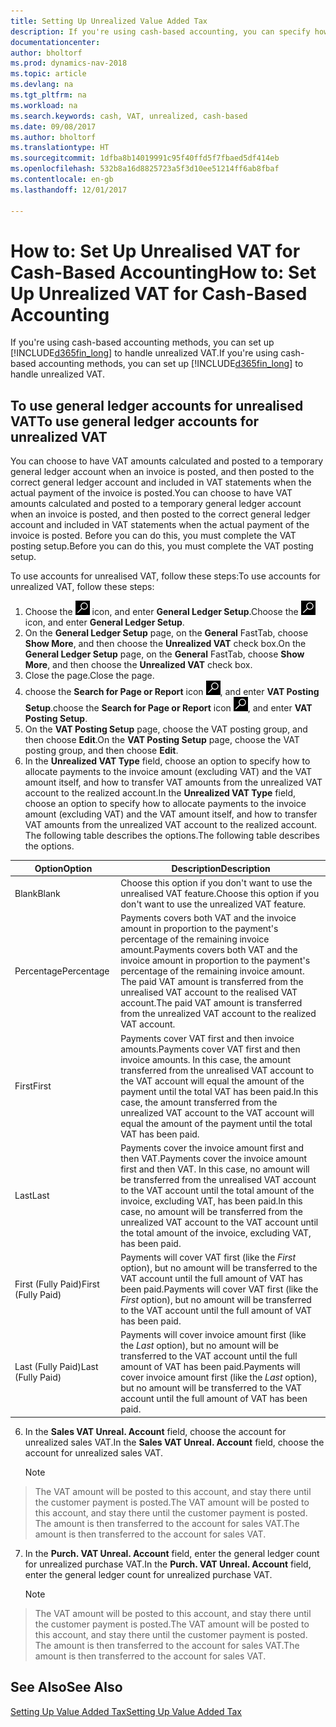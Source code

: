 ```yaml
---
title: Setting Up Unrealized Value Added Tax
description: If you're using cash-based accounting, you can specify how to handle unrealised VAT for sales and purchases.
documentationcenter: 
author: bholtorf
ms.prod: dynamics-nav-2018
ms.topic: article
ms.devlang: na
ms.tgt_pltfrm: na
ms.workload: na
ms.search.keywords: cash, VAT, unrealized, cash-based
ms.date: 09/08/2017
ms.author: bholtorf
ms.translationtype: HT
ms.sourcegitcommit: 1dfba8b14019991c95f40ffd5f7fbaed5df414eb
ms.openlocfilehash: 532b8a16d8825723a5f3d10ee51214ff6ab8fbaf
ms.contentlocale: en-gb
ms.lasthandoff: 12/01/2017

---
```


# <a name="how-to-set-up-unrealized-vat-for-cash-based-accounting"></a><span data-ttu-id="5a35d-103">How to: Set Up Unrealised VAT for Cash-Based Accounting</span><span class="sxs-lookup"><span data-stu-id="5a35d-103">How to: Set Up Unrealized VAT for Cash-Based Accounting</span></span>
<span data-ttu-id="5a35d-104">If you're using cash-based accounting methods, you can set up [!INCLUDE[d365fin_long](includes/d365fin_long_md.md)] to handle unrealized VAT.</span><span class="sxs-lookup"><span data-stu-id="5a35d-104">If you're using cash-based accounting methods, you can set up [!INCLUDE[d365fin_long](includes/d365fin_long_md.md)] to handle unrealized VAT.</span></span>

## <a name="to-use-general-ledger-accounts-for-unrealized-vat"></a><span data-ttu-id="5a35d-105">To use general ledger accounts for unrealised VAT</span><span class="sxs-lookup"><span data-stu-id="5a35d-105">To use general ledger accounts for unrealized VAT</span></span>
<span data-ttu-id="5a35d-106">You can choose to have VAT amounts calculated and posted to a temporary general ledger account when an invoice is posted, and then posted to the correct general ledger account and included in VAT statements when the actual payment of the invoice is posted.</span><span class="sxs-lookup"><span data-stu-id="5a35d-106">You can choose to have VAT amounts calculated and posted to a temporary general ledger account when an invoice is posted, and then posted to the correct general ledger account and included in VAT statements when the actual payment of the invoice is posted.</span></span> <span data-ttu-id="5a35d-107">Before you can do this, you must complete the VAT posting setup.</span><span class="sxs-lookup"><span data-stu-id="5a35d-107">Before you can do this, you must complete the VAT posting setup.</span></span>

<span data-ttu-id="5a35d-108">To use accounts for unrealised VAT, follow these steps:</span><span class="sxs-lookup"><span data-stu-id="5a35d-108">To use accounts for unrealized VAT, follow these steps:</span></span>
1. <span data-ttu-id="5a35d-109">Choose the ![Search for Page or Report](media/ui-search/search_small.png "Search for Page or Report icon") icon, and enter **General Ledger Setup**.</span><span class="sxs-lookup"><span data-stu-id="5a35d-109">Choose the ![Search for Page or Report](media/ui-search/search_small.png "Search for Page or Report icon") icon, and enter **General Ledger Setup**.</span></span> 
2. <span data-ttu-id="5a35d-110">On the **General Ledger Setup** page, on the **General** FastTab, choose **Show More**, and then choose the **Unrealized VAT** check box.</span><span class="sxs-lookup"><span data-stu-id="5a35d-110">On the **General Ledger Setup** page, on the **General** FastTab, choose **Show More**, and then choose the **Unrealized VAT** check box.</span></span>
3. <span data-ttu-id="5a35d-111">Close the page.</span><span class="sxs-lookup"><span data-stu-id="5a35d-111">Close the page.</span></span>
4. <span data-ttu-id="5a35d-112">choose the **Search for Page or Report** icon ![Search for Page or Report](media/ui-search/search_small.png "Search for Page or Report icon"), and enter **VAT Posting Setup**.</span><span class="sxs-lookup"><span data-stu-id="5a35d-112">choose the **Search for Page or Report** icon ![Search for Page or Report](media/ui-search/search_small.png "Search for Page or Report icon"), and enter **VAT Posting Setup**.</span></span> 
5. <span data-ttu-id="5a35d-113">On the **VAT Posting Setup** page, choose the VAT posting group, and then choose **Edit**.</span><span class="sxs-lookup"><span data-stu-id="5a35d-113">On the **VAT Posting Setup** page, choose the VAT posting group, and then choose **Edit**.</span></span> 
6. <span data-ttu-id="5a35d-114">In the **Unrealized VAT Type** field, choose an option to specify how to allocate payments to the invoice amount (excluding VAT) and the VAT amount itself, and how to transfer VAT amounts from the unrealized VAT account to the realized account.</span><span class="sxs-lookup"><span data-stu-id="5a35d-114">In the **Unrealized VAT Type** field, choose an option to specify how to allocate payments to the invoice amount (excluding VAT) and the VAT amount itself, and how to transfer VAT amounts from the unrealized VAT account to the realized account.</span></span> <span data-ttu-id="5a35d-115">The following table describes the options.</span><span class="sxs-lookup"><span data-stu-id="5a35d-115">The following table describes the options.</span></span>

| <span data-ttu-id="5a35d-116">Option</span><span class="sxs-lookup"><span data-stu-id="5a35d-116">Option</span></span> | <span data-ttu-id="5a35d-117">Description</span><span class="sxs-lookup"><span data-stu-id="5a35d-117">Description</span></span> |
| --- | --- |
| <span data-ttu-id="5a35d-118">Blank</span><span class="sxs-lookup"><span data-stu-id="5a35d-118">Blank</span></span> | <span data-ttu-id="5a35d-119">Choose this option if you don't want to use the unrealised VAT feature.</span><span class="sxs-lookup"><span data-stu-id="5a35d-119">Choose this option if you don't want to use the unrealized VAT feature.</span></span> |
| <span data-ttu-id="5a35d-120">Percentage</span><span class="sxs-lookup"><span data-stu-id="5a35d-120">Percentage</span></span> | <span data-ttu-id="5a35d-121">Payments covers both VAT and the invoice amount in proportion to the payment's percentage of the remaining invoice amount.</span><span class="sxs-lookup"><span data-stu-id="5a35d-121">Payments covers both VAT and the invoice amount in proportion to the payment's percentage of the remaining invoice amount.</span></span> <span data-ttu-id="5a35d-122">The paid VAT amount is transferred from the unrealised VAT account to the realised VAT account.</span><span class="sxs-lookup"><span data-stu-id="5a35d-122">The paid VAT amount is transferred from the unrealized VAT account to the realized VAT account.</span></span> |
| <span data-ttu-id="5a35d-123">First</span><span class="sxs-lookup"><span data-stu-id="5a35d-123">First</span></span> | <span data-ttu-id="5a35d-124">Payments cover VAT first and then invoice amounts.</span><span class="sxs-lookup"><span data-stu-id="5a35d-124">Payments cover VAT first and then invoice amounts.</span></span> <span data-ttu-id="5a35d-125">In this case, the amount transferred from the unrealised VAT account to the VAT account will equal the amount of the payment until the total VAT has been paid.</span><span class="sxs-lookup"><span data-stu-id="5a35d-125">In this case, the amount transferred from the unrealized VAT account to the VAT account will equal the amount of the payment until the total VAT has been paid.</span></span> |
| <span data-ttu-id="5a35d-126">Last</span><span class="sxs-lookup"><span data-stu-id="5a35d-126">Last</span></span> | <span data-ttu-id="5a35d-127">Payments cover the invoice amount first and then VAT.</span><span class="sxs-lookup"><span data-stu-id="5a35d-127">Payments cover the invoice amount first and then VAT.</span></span> <span data-ttu-id="5a35d-128">In this case, no amount will be transferred from the unrealised VAT account to the VAT account until the total amount of the invoice, excluding VAT, has been paid.</span><span class="sxs-lookup"><span data-stu-id="5a35d-128">In this case, no amount will be transferred from the unrealized VAT account to the VAT account until the total amount of the invoice, excluding VAT, has been paid.</span></span> |
| <span data-ttu-id="5a35d-129">First (Fully Paid)</span><span class="sxs-lookup"><span data-stu-id="5a35d-129">First (Fully Paid)</span></span> | <span data-ttu-id="5a35d-130">Payments will cover VAT first (like the _First_ option), but no amount will be transferred to the VAT account until the full amount of VAT has been paid.</span><span class="sxs-lookup"><span data-stu-id="5a35d-130">Payments will cover VAT first (like the _First_ option), but no amount will be transferred to the VAT account until the full amount of VAT has been paid.</span></span> |
| <span data-ttu-id="5a35d-131">Last (Fully Paid)</span><span class="sxs-lookup"><span data-stu-id="5a35d-131">Last (Fully Paid)</span></span> | <span data-ttu-id="5a35d-132">Payments will cover invoice amount first (like the _Last_ option), but no amount will be transferred to the VAT account until the full amount of VAT has been paid.</span><span class="sxs-lookup"><span data-stu-id="5a35d-132">Payments will cover invoice amount first (like the _Last_ option), but no amount will be transferred to the VAT account until the full amount of VAT has been paid.</span></span> |

6. <span data-ttu-id="5a35d-133">In the **Sales VAT Unreal. Account** field, choose the account for unrealized sales VAT.</span><span class="sxs-lookup"><span data-stu-id="5a35d-133">In the **Sales VAT Unreal. Account** field, choose the account for unrealized sales VAT.</span></span>

    > [!NOTE]  
>   <span data-ttu-id="5a35d-134">The VAT amount will be posted to this account, and stay there until the customer payment is posted.</span><span class="sxs-lookup"><span data-stu-id="5a35d-134">The VAT amount will be posted to this account, and stay there until the customer payment is posted.</span></span> <span data-ttu-id="5a35d-135">The amount is then transferred to the account for sales VAT.</span><span class="sxs-lookup"><span data-stu-id="5a35d-135">The amount is then transferred to the account for sales VAT.</span></span>
7. <span data-ttu-id="5a35d-136">In the **Purch. VAT Unreal. Account** field, enter the general ledger count for unrealized purchase VAT.</span><span class="sxs-lookup"><span data-stu-id="5a35d-136">In the **Purch. VAT Unreal. Account** field, enter the general ledger count for unrealized purchase VAT.</span></span>

    > [!NOTE]  
>   <span data-ttu-id="5a35d-137">The VAT amount will be posted to this account, and stay there until the customer payment is posted.</span><span class="sxs-lookup"><span data-stu-id="5a35d-137">The VAT amount will be posted to this account, and stay there until the customer payment is posted.</span></span> <span data-ttu-id="5a35d-138">The amount is then transferred to the account for sales VAT.</span><span class="sxs-lookup"><span data-stu-id="5a35d-138">The amount is then transferred to the account for sales VAT.</span></span>

## <a name="see-also"></a><span data-ttu-id="5a35d-139">See Also</span><span class="sxs-lookup"><span data-stu-id="5a35d-139">See Also</span></span>
[<span data-ttu-id="5a35d-140">Setting Up Value Added Tax</span><span class="sxs-lookup"><span data-stu-id="5a35d-140">Setting Up Value Added Tax</span></span>](finance-setup-vat.md)
